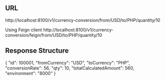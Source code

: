 
## URL
http://localhost:8100/v1/currency-conversion/from/USD/to/PHP/quantity/10

Using Feign client
http://localhost:8100/v1/currency-conversion/feign/from/USD/to/PHP/quantity/10

## Response Structure
{
    "id": 100001,
    "fromCurrency": "USD",
    "toCurrency": "PHP",
    "conversionRate": 56,
    "qty": 10,
    "totalCalculatedAmount": 560,
    "environment": "8000"
}
